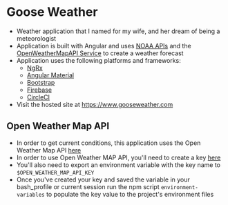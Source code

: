 # Goose Weather
- Weather application that I named for my wife, and her dream of being a meteorologist
- Application is built with Angular and uses [NOAA APIs](https://www.weather.gov/documentation/services-web-api) and the [OpenWeatherMapAPI Service](https://openweathermap.org/api) to create a weather forecast
- Application uses the following platforms and frameworks:
    - [NgRx](https://ngrx.io/) 
    - [Angular Material](https://material.angular.io/)
    - [Bootstrap](https://getbootstrap.com/)
    - [Firebase](https://firebase.google.com/)
    - [CircleCI](https://circleci.com/)
- Visit the hosted site at https://www.gooseweather.com

## Open Weather Map API
- In order to get current conditions, this application uses the Open Weather Map API [here](https://openweathermap.org/api)
- In order to use Open Weather MAP API, you'll need to create a key [here](https://openweathermap.org/appid)
- You'll also need to export an environment variable with the key name to `$OPEN_WEATHER_MAP_API_KEY`
- Once you've created your key and saved the variable in your bash_profile or current session run the npm script `environment-variables` to populate the key value to the project's environment files
